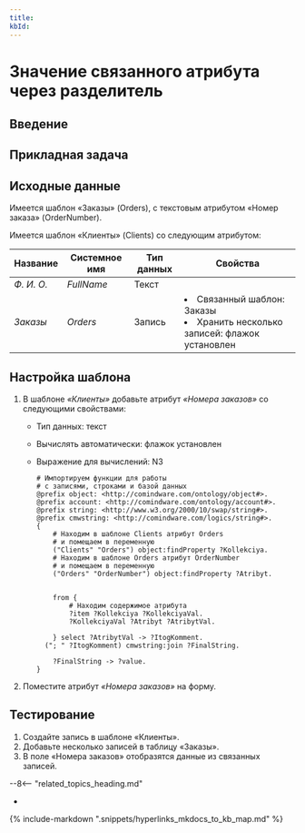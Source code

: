 ```yaml
---
title:
kbId:
---
```


# Значение связанного атрибута через разделитель

## Введение

## Прикладная задача

## Исходные данные

Имеется шаблон «Заказы» (Orders), с текстовым атрибутом «Номер заказа» (OrderNumber).

Имеется шаблон «Клиенты» (Clients) со следующим атрибутом:

| Название | Системное имя | Тип данных | Свойства |
|---|---|---|---|
| _Ф. И. О._ | _FullName_ | Текст | |
| _Заказы_ | _Orders_ | Запись | <li>Связанный шаблон: Заказы</li><li>Хранить несколько записей: флажок установлен</li> |

## Настройка шаблона

1. В шаблоне _«Клиенты»_ добавьте атрибут _«Номера заказов»_ со следующими свойствами:

    - Тип данных: текст
    - Вычислять автоматически: флажок установлен
    - Выражение для вычислений: N3

        ``` turtle
        # Импортируем функции для работы
        # с записями, строками и базой данных
        @prefix object: <http://comindware.com/ontology/object#>.
        @prefix account: <http://comindware.com/ontology/account#>.
        @prefix string: <http://www.w3.org/2000/10/swap/string#>.
        @prefix cmwstring: <http://comindware.com/logics/string#>.
        {
            # Находим в шаблоне Clients атрибут Orders
            # и помещаем в переменную
            ("Clients" "Orders") object:findProperty ?Kollekciya.
            # Находим в шаблоне Orders атрибут OrderNumber
            # и помещаем в переменную
            ("Orders" "OrderNumber") object:findProperty ?Atribyt.


            from {
                # Находим содержимое атрибута 
                ?item ?Kollekciya ?KollekciyaVal.
                ?KollekciyaVal ?Atribyt ?AtribytVal.

            } select ?AtribytVal -> ?ItogKomment.
          ("; " ?ItogKomment) cmwstring:join ?FinalString.
            
            ?FinalString -> ?value.
        }
        ```

2. Поместите атрибут _«Номера заказов»_ на форму.

## Тестирование

1. Создайте запись в шаблоне «Клиенты».
2. Добавьте несколько записей в таблицу «Заказы».
3. В поле «Номера заказов» отобразятся данные из связанных записей.

<div class="relatedTopics" markdown="block">

--8<-- "related_topics_heading.md"

- 

</div>

{% include-markdown ".snippets/hyperlinks_mkdocs_to_kb_map.md" %}
